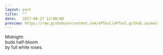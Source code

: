```yaml
---
layout: post
title:  ""
date:   2017-08-27 12:00:00
preview: https://raw.githubusercontent.com/aPToul/aPToul.github.io/master/_images/night_garden.JPG
---
```


Midnight:  
buds half-bloom  
by full white roses.

